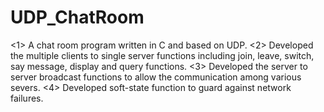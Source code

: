 # UDP_ChatRoom
<1> A chat room program written in C and based on UDP.
<2> Developed the multiple clients to single server functions including join, leave,
switch, say message, display and query functions.
<3> Developed the server to server broadcast functions to allow the communication among various
severs.
<4> Developed soft-state function to guard against network failures.
